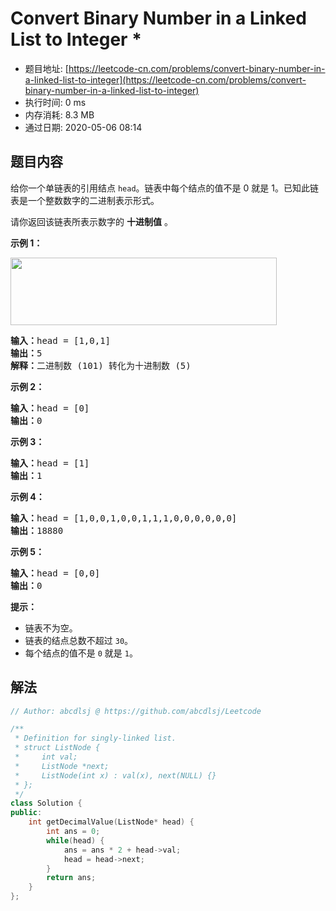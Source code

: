# Convert Binary Number in a Linked List to Integer *
- 题目地址: [https://leetcode-cn.com/problems/convert-binary-number-in-a-linked-list-to-integer](https://leetcode-cn.com/problems/convert-binary-number-in-a-linked-list-to-integer)
- 执行时间: 0 ms
- 内存消耗: 8.3 MB
- 通过日期: 2020-05-06 08:14

## 题目内容
<p>给你一个单链表的引用结点 <code>head</code>。链表中每个结点的值不是 0 就是 1。已知此链表是一个整数数字的二进制表示形式。</p>

<p>请你返回该链表所表示数字的 <strong>十进制值</strong> 。</p>



<p><strong>示例 1：</strong></p>

<p><img alt="" src="https://assets.leetcode-cn.com/aliyun-lc-upload/uploads/2019/12/15/graph-1.png" style="height: 108px; width: 426px;"></p>

<pre><strong>输入：</strong>head = [1,0,1]
<strong>输出：</strong>5
<strong>解释：</strong>二进制数 (101) 转化为十进制数 (5)
</pre>

<p><strong>示例 2：</strong></p>

<pre><strong>输入：</strong>head = [0]
<strong>输出：</strong>0
</pre>

<p><strong>示例 3：</strong></p>

<pre><strong>输入：</strong>head = [1]
<strong>输出：</strong>1
</pre>

<p><strong>示例 4：</strong></p>

<pre><strong>输入：</strong>head = [1,0,0,1,0,0,1,1,1,0,0,0,0,0,0]
<strong>输出：</strong>18880
</pre>

<p><strong>示例 5：</strong></p>

<pre><strong>输入：</strong>head = [0,0]
<strong>输出：</strong>0
</pre>



<p><strong>提示：</strong></p>

<ul>
	<li>链表不为空。</li>
	<li>链表的结点总数不超过 <code>30</code>。</li>
	<li>每个结点的值不是 <code>0</code> 就是 <code>1</code>。</li>
</ul>


## 解法
```cpp
// Author: abcdlsj @ https://github.com/abcdlsj/Leetcode

/**
 * Definition for singly-linked list.
 * struct ListNode {
 *     int val;
 *     ListNode *next;
 *     ListNode(int x) : val(x), next(NULL) {}
 * };
 */
class Solution {
public:
    int getDecimalValue(ListNode* head) {
        int ans = 0;
        while(head) {
            ans = ans * 2 + head->val;
            head = head->next;
        }
        return ans;
    }
};

```